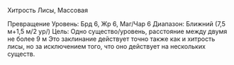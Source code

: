 
Хитрость Лисы, Массовая

Превращение
Уровень: Брд 6, Жр 6, Маг/Чар 6
Диапазон: Ближний (7,5 м+1,5 м/2 ур/)
Цель: Одно существо/уровень, расстояние
между двумя не более 9 м
Это заклинание действует точно также
как и хитрость лисы, но за исключением того, что оно действует на нескольких существ.